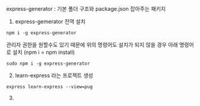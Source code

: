 express-generator
: 기본 폴더 구조와 package.json 잡아주는 패키지

1. express-gemerator 전역 설치
~~~
npm i -g express-generator
~~~
관리자 권한을 원할수도 있기 때문에 위의 명령어도 설치가 되지 않을 경우 아래 명령어로 설치 (npm i = npm install)
~~~
sudo npm i -g express-generator
~~~



2. learn-express 라는 프로젝트 생성
~~~
express learn-express --view=pug
~~~


  
3. 
